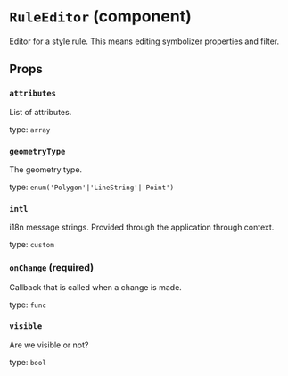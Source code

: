 `RuleEditor` (component)
========================

Editor for a style rule. This means editing symbolizer properties and filter.

Props
-----

### `attributes`

List of attributes.

type: `array`


### `geometryType`

The geometry type.

type: `enum('Polygon'|'LineString'|'Point')`


### `intl`

i18n message strings. Provided through the application through context.

type: `custom`


### `onChange` (required)

Callback that is called when a change is made.

type: `func`


### `visible`

Are we visible or not?

type: `bool`


